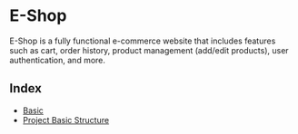 # E-Shop
E-Shop is a fully functional e-commerce website that includes features such as cart, order history, product management (add/edit products), user authentication, and more.

## Index
- [Basic](./doc/basic.md)
- [Project Basic Structure](./doc/basic-structure.md)
